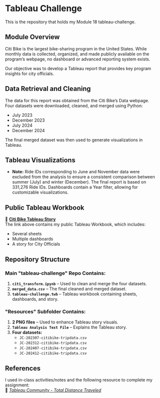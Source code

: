 # **Tableau Challenge**

This is the repository that holds my Module 18 tableau-challenge.

## **Module Overview**
Citi Bike is the largest bike-sharing program in the United States. While monthly data is collected, organized, and made publicly available on the program’s webpage, no dashboard or advanced reporting system exists.  

Our objective was to develop a Tableau report that provides key program insights for city officials.

## **Data Retrieval and Cleaning**
The data for this report was obtained from the Citi Bike’s Data webpage.  
Four datasets were downloaded, cleaned, and merged using Python:  
- July 2023
- December 2023
- July 2024
- December 2024

The final merged dataset was then used to generate visualizations in Tableau.

## **Tableau Visualizations**
- **Note:** Ride IDs corresponding to June and November data were excluded from the analysis to ensure a consistent comparison between summer (July) and winter (December). The final report is based on 331,276 Ride IDs. Dashboards contain a Year filter, allowing for customizable visualizations.

## **Public Tableau Workbook**
🔗 **[Citi Bike Tableau Story](https://public.tableau.com/app/profile/deysi.paniagua/viz/tableau-challenge_17426222424350/CitiBikeStory?publish=yes)**  
The link above contains my public Tableau Workbook, which includes:
- Several sheets
- Multiple dashboards
- A story for City Officials

## **Repository Structure**
### **Main "tableau-challenge" Repo Contains:**
1. **`citi_transform.ipynb`** – Used to clean and merge the four datasets.  
2. **`merged_data.csv`** – The final cleaned and merged dataset.  
3. **`tableau-challenge.twb`** – Tableau workbook containing sheets, dashboards, and story.

### **"Resources" Subfolder Contains:**
1. **2 PNG files** – Used to enhance Tableau story visuals.  
2. **`Tableau Analysis Text File`** – Explains the Tableau story.  
3. **Four datasets:**
   - `JC-202307-citibike-tripdata.csv`
   - `JC-202312-citibike-tripdata.csv`
   - `JC-202407-citibike-tripdata.csv`
   - `JC-202412-citibike-tripdata.csv`

## **References**
I used in-class activities/notes and the following resource to complete my assignment:  
🔗 *[Tableau Community - Total Distance Traveled](https://community.tableau.com/s/question/0D54T00000C6goRSAR/total-distance-traveled)*
